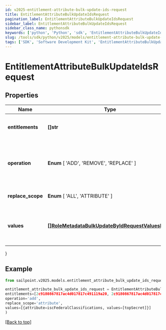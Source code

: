 ```yaml
---
id: v2025-entitlement-attribute-bulk-update-ids-request
title: EntitlementAttributeBulkUpdateIdsRequest
pagination_label: EntitlementAttributeBulkUpdateIdsRequest
sidebar_label: EntitlementAttributeBulkUpdateIdsRequest
sidebar_class_name: pythonsdk
keywords: ['python', 'Python', 'sdk', 'EntitlementAttributeBulkUpdateIdsRequest', 'V2025EntitlementAttributeBulkUpdateIdsRequest'] 
slug: /tools/sdk/python/v2025/models/entitlement-attribute-bulk-update-ids-request
tags: ['SDK', 'Software Development Kit', 'EntitlementAttributeBulkUpdateIdsRequest', 'V2025EntitlementAttributeBulkUpdateIdsRequest']
---
```


# EntitlementAttributeBulkUpdateIdsRequest


## Properties

Name | Type | Description | Notes
------------ | ------------- | ------------- | -------------
**entitlements** | **[]str** | List of entitlement IDs to update. | [optional] 
**operation** |  **Enum** [  'ADD',    'REMOVE',    'REPLACE' ] | Operation to perform on the attributes in the bulk update request. | [optional] 
**replace_scope** |  **Enum** [  'ALL',    'ATTRIBUTE' ] | The choice of update scope. | [optional] 
**values** | [**[]RoleMetadataBulkUpdateByIdRequestValuesInner**](role-metadata-bulk-update-by-id-request-values-inner) | The metadata to be updated, including attribute and values. | [optional] 
}

## Example

```python
from sailpoint.v2025.models.entitlement_attribute_bulk_update_ids_request import EntitlementAttributeBulkUpdateIdsRequest

entitlement_attribute_bulk_update_ids_request = EntitlementAttributeBulkUpdateIdsRequest(
entitlements=[2c9180867817ac4d017817c491119a20, 2c9180867817ac4d017817c491119a21],
operation='add',
replace_scope='attribute',
values=[{attribute=iscFederalClassifications, values=[topSecret]}]
)

```
[[Back to top]](#) 

